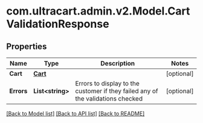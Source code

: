 # com.ultracart.admin.v2.Model.CartValidationResponse
## Properties

Name | Type | Description | Notes
------------ | ------------- | ------------- | -------------
**Cart** | [**Cart**](Cart.md) |  | [optional] 
**Errors** | **List&lt;string&gt;** | Errors to display to the customer if they failed any of the validations checked | [optional] 


[[Back to Model list]](../README.md#documentation-for-models) [[Back to API list]](../README.md#documentation-for-api-endpoints) [[Back to README]](../README.md)

